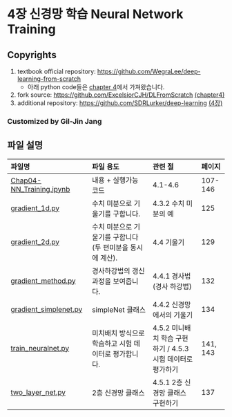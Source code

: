 # 4장 신경망 학습 Neural Network Training

## Copyrights
1. textbook official repository: https://github.com/WegraLee/deep-learning-from-scratch
    * 아래 python code들은 [chapter 4](https://github.com/WegraLee/deep-learning-from-scratch/tree/master/ch04)에서 가져왔습니다.
1. fork source: https://github.com/ExcelsiorCJH/DLFromScratch [(chapter4)](https://nbviewer.org/github/ExcelsiorCJH/DLFromScratch/blob/master/Chap04-Neural_Network_Traing/Chap04-Neural_Network_Training.ipynb)
1. additional repository: https://github.com/SDRLurker/deep-learning [(4장)](https://nbviewer.org/github/SDRLurker/deep-learning/blob/master/4장.ipynb)


### Customized by Gil-Jin Jang


## 파일 설명

| 파일명 | 파일 용도 | 관련 절 | 페이지 |
|:--   |:--      |:--    |:--      |
| [Chap04-NN_Training.ipynb](Chap04-NN_Training.ipynb) | 내용 + 실행가능 코드 | 4.1-4.6 | 107-146 |
| [gradient_1d.py](https://github.com/WegraLee/deep-learning-from-scratch/blob/master/ch04/gradient_1d.py) | 수치 미분으로 기울기를 구합니다. | 4.3.2 수치 미분의 예 | 125 |
| [gradient_2d.py](https://github.com/WegraLee/deep-learning-from-scratch/blob/master/ch04/gradient_2d.py) | 수치 미분으로 기울기를 구합니다(두 편미분을 동시에 계산). | 4.4 기울기 | 129 |
| [gradient_method.py](https://github.com/WegraLee/deep-learning-from-scratch/blob/master/ch04/gradient_method.py) | 경사하강법의 갱신 과정을 보여줍니다. | 4.4.1 경사법(경사 하강법) | 132 |
| [gradient_simplenet.py](https://github.com/WegraLee/deep-learning-from-scratch/blob/master/ch04/gradient_simplenet.py) | simpleNet 클래스 | 4.4.2 신경망에서의 기울기 | 134 |
| [train_neuralnet.py](https://github.com/WegraLee/deep-learning-from-scratch/blob/master/ch04/train_neuralnet.py) | 미치배치 방식으로 학습하고 시험 데이터로 평가합니다. | 4.5.2 미니배치 학습 구현하기 / 4.5.3 시험 데이터로 평가하기 | 141, 143 |
| [two_layer_net.py](https://github.com/WegraLee/deep-learning-from-scratch/blob/master/ch04/two_layer_net.py) | 2층 신경망 클래스 | 4.5.1 2층 신경망 클래스 구현하기 | 137 |
